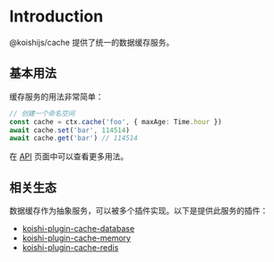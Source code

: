 # Introduction

@koishijs/cache 提供了统一的数据缓存服务。

## 基本用法

缓存服务的用法非常简单：

```ts
// 创建一个命名空间
const cache = ctx.cache('foo', { maxAge: Time.hour })
await cache.set('bar', 114514)
await cache.get('bar') // 114514
```

在 [API](./api.md) 页面中可以查看更多用法。

## 相关生态

数据缓存作为抽象服务，可以被多个插件实现。以下是提供此服务的插件：

- [koishi-plugin-cache-database](./plugins/database.md)
- [koishi-plugin-cache-memory](./plugins/memory.md)
- [koishi-plugin-cache-redis](./plugins/redis.md)
